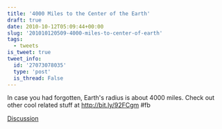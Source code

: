 ```yaml
---
title: '4000 Miles to the Center of the Earth'
draft: true
date: 2010-10-12T05:09:44+00:00
slug: '201010120509-4000-miles-to-center-of-earth'
tags:
  - tweets
is_tweet: true
tweet_info:
  id: '27073078035'
  type: 'post'
  is_thread: False
---
```




In case you had forgotten, Earth's radius is about 4000 miles. Check out other cool related stuff at http://bit.ly/92FCgm #fb

[Discussion](https://x.com/sytelus/status/27073078035)
